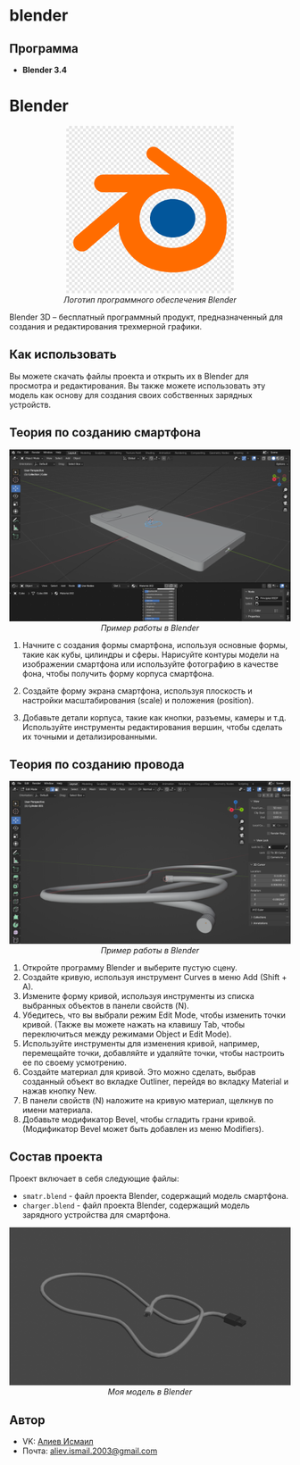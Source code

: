 # blender
## Программа
- **Blender 3.4**
# Blender

<p align="center">
<img src="logo.png" width="300" height="300" alt=""><br>
<i>Логотип программного обеспечения Blender</i>
</p>  

Blender 3D – бесплатный программный продукт, предназначенный для создания и редактирования трехмерной графики.

## Как использовать

Вы можете скачать файлы проекта и открыть их в Blender для просмотра и редактирования. Вы также можете использовать эту модель как основу для создания своих собственных зарядных устройств.

## Теория по созданию смартфона

<p align="center">
<img src="smart.png" alt=""><br>
<i>Пример работы в Blender</i>
</p>  

1. Начните с создания формы смартфона, используя основные формы, такие как кубы, цилиндры и сферы. Нарисуйте контуры модели на изображении смартфона или используйте фотографию в качестве фона, чтобы получить форму корпуса смартфона. 

2. Создайте форму экрана смартфона, используя плоскость и настройки масштабирования (scale) и положения (position). 

3. Добавьте детали корпуса, такие как кнопки, разъемы, камеры и т.д. Используйте инструменты редактирования вершин, чтобы сделать их точными и детализированными. 

## Теория по созданию провода

<p align="center">
<img src="curves.png" alt=""><br>
<i>Пример работы в Blender</i>
</p>  

1. Откройте программу Blender и выберите пустую сцену.
2. Создайте кривую, используя инструмент Curves в меню Add (Shift + A).
3. Измените форму кривой, используя инструменты из списка выбранных объектов в панели свойств (N).
4. Убедитесь, что вы выбрали режим Edit Mode, чтобы изменить точки кривой. (Также вы можете нажать на клавишу Tab, чтобы переключиться между режимами Object и Edit Mode).
5. Используйте инструменты для изменения кривой, например, перемещайте точки, добавляйте и удаляйте точки, чтобы настроить ее по своему усмотрению.
6. Создайте материал для кривой. Это можно сделать, выбрав созданный объект во вкладке Outliner, перейдя во вкладку Material и нажав кнопку New.
7. В панели свойств (N) наложите на кривую материал, щелкнув по имени материала.
8. Добавьте модификатор Bevel, чтобы сгладить грани кривой. (Модификатор Bevel может быть добавлен из меню Modifiers).

## Состав проекта

Проект включает в себя следующие файлы:
- `smatr.blend` - файл проекта Blender, содержащий модель смартфона.
- `charger.blend` - файл проекта Blender, содержащий модель зарядного устройства для смартфона.

<p align="center">
<img src="usb.jpg" alt=""><br>
<i>Моя модель в Blender</i>
</p>  

## Автор

* VK: <a href="https://vk.com/ismail2003">Алиев Исмаил</a>
* Почта: aliev.ismail.2003@gmail.com
